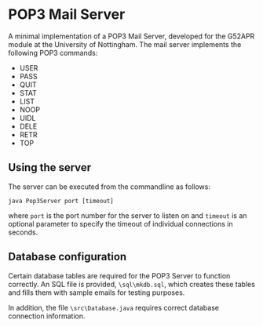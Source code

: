 POP3 Mail Server
================

A minimal implementation of a POP3 Mail Server, developed for the G52APR module at the University of Nottingham. The mail server implements the following POP3 commands:
 * USER
 * PASS
 * QUIT
 * STAT
 * LIST
 * NOOP
 * UIDL
 * DELE
 * RETR
 * TOP

Using the server
----------------
The server can be executed from the commandline as follows:

    java Pop3Server port [timeout]
        
where `port` is the port number for the server to listen on and `timeout` is an optional parameter to specify the timeout of individual connections in seconds.


Database configuration
----------------------
Certain database tables are required for the POP3 Server to function correctly. An SQL file is provided, `\sql\mkdb.sql`, which creates these tables and fills them with sample emails for testing purposes.

In addition, the file `\src\Database.java` requires correct database connection information.

